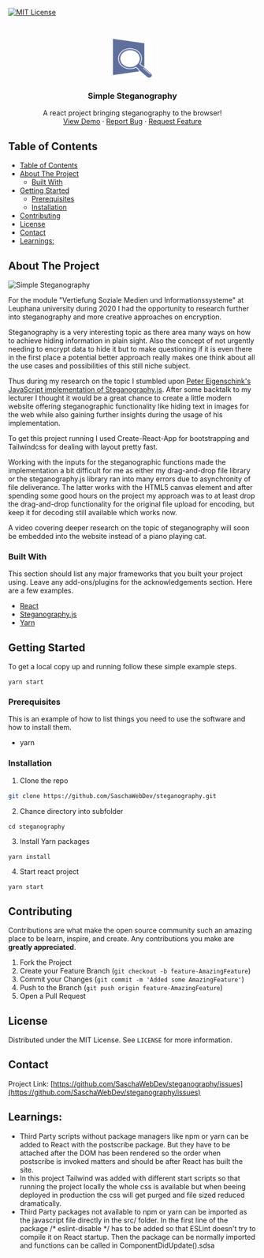 <!--
*** Thanks for checking out this README Template. If you have a suggestion that would
*** make this better, please fork the repo and create a pull request or simply open
*** an issue with the tag "enhancement".
*** Thanks again! Now go create something AMAZING! :D
-->





<!-- PROJECT SHIELDS -->
<!--
*** I'm using markdown "reference style" links for readability.
*** Reference links are enclosed in brackets [ ] instead of parentheses ( ).
*** See the bottom of this document for the declaration of the reference variables
*** for contributors-url, forks-url, etc. This is an optional, concise syntax you may use.
*** https://www.markdownguide.org/basic-syntax/#reference-style-links
-->
[![MIT License][license-shield]][license-url]


<!-- PROJECT LOGO -->
<br />
<p align="center">
  <a href="https://github.com/SaschaWebDev/steganography">
    <img src="./steganography/public/android-chrome-192x192.png" alt="Logo" width="80" height="80">
  </a>

  <h3 align="center">Simple Steganography</h3>

  <p align="center">
    A react project bringing steganography to the browser!
    <br />
    <a href="https://steganography-leuphana.netlify.app/">View Demo</a>
    ·
    <a href="https://github.com/SaschaWebDev/steganography/issues">Report Bug</a>
    ·
    <a href="https://github.com/SaschaWebDev/steganography/pulls">Request Feature</a>
  </p>
</p>



<!-- TABLE OF CONTENTS -->
## Table of Contents

- [Table of Contents](#table-of-contents)
- [About The Project](#about-the-project)
  - [Built With](#built-with)
- [Getting Started](#getting-started)
  - [Prerequisites](#prerequisites)
  - [Installation](#installation)
- [Contributing](#contributing)
- [License](#license)
- [Contact](#contact)
- [Learnings:](#learnings)


<!-- ABOUT THE PROJECT -->
## About The Project

![Simple Steganography](https://i.imgur.com/o4RR7lg.png)

For the module "Vertiefung Soziale Medien und Informationssysteme" at Leuphana university during 2020 I had the opportunity to research further into steganography and more creative approaches on encryption.

Steganography is a very interesting topic as there area many ways on how to achieve hiding information in plain sight. Also the concept of not urgently needing to encrypt data to hide it but to make questioning if it is even there in the first place a potential better approach really makes one think about all the use cases and possibilities of this still niche subject.

Thus during my research on the topic I stumbled upon
[Peter Eigenschink's JavaScript implementation of Steganography.js](https://www.peter-eigenschink.at/projects/steganographyjs). After some backtalk to my lecturer I thought it would be a great chance to create a little modern website offering steganographic functionality like hiding text in images for the web while also gaining further insights during the usage of his implementation.

To get this project running I used Create-React-App for bootstrapping and Tailwindcss for dealing with layout pretty fast.

Working with the inputs for the steganographic functions made the implementation a bit difficult for me as either my drag-and-drop file library or the steganography.js library ran into many errors due to asynchronity of file deliverance. The latter works with the HTML5 canvas element and after spending some good hours on the project my approach was to at least drop the drag-and-drop functionality for the original file upload for encoding, but keep it for decoding still available which works now.

A video covering deeper research on the topic of steganography will soon be embedded into the website instead of a piano playing cat.

### Built With
This section should list any major frameworks that you built your project using. Leave any add-ons/plugins for the acknowledgements section. Here are a few examples.
* [React](https://reactjs.org/)
* [Steganography.js](https://www.peter-eigenschink.at/projects/steganographyjs/)
* [Yarn](https://classic.yarnpkg.com/en/)

<!-- GETTING STARTED -->
## Getting Started

To get a local copy up and running follow these simple example steps.

```
yarn start
```

### Prerequisites

This is an example of how to list things you need to use the software and how to install them.
* yarn

### Installation

1. Clone the repo
```sh
git clone https://github.com/SaschaWebDev/steganography.git
```
2. Chance directory into subfolder
```
cd steganography
```
3. Install Yarn packages
```sh
yarn install
```
4. Start react project
```JS
yarn start
```

<!-- CONTRIBUTING -->
## Contributing

Contributions are what make the open source community such an amazing place to be learn, inspire, and create. Any contributions you make are **greatly appreciated**.

1. Fork the Project
2. Create your Feature Branch (`git checkout -b feature-AmazingFeature`)
3. Commit your Changes (`git commit -m 'Added some AmazingFeature'`)
4. Push to the Branch (`git push origin feature-AmazingFeature`)
5. Open a Pull Request


<!-- LICENSE -->
## License

Distributed under the MIT License. See `LICENSE` for more information.



<!-- CONTACT -->
## Contact

Project Link: [https://github.com/SaschaWebDev/steganography/issues](https://github.com/SaschaWebDev/steganography/issues)

<!-- MARKDOWN LINKS & IMAGES -->
<!-- https://www.markdownguide.org/basic-syntax/#reference-style-links -->
[license-shield]: https://img.shields.io/github/license/othneildrew/Best-README-Template.svg?style=flat-square
[license-url]: https://github.com/SaschaWebDev/wasm-video-to-gif/main/LICENSE.txt


## Learnings:
- Third Party scripts without package managers like npm or yarn can be added to React with the postscribe package. But they have to be attached after the DOM has been rendered so the order when postscribe is invoked matters and should be after React has built the site.
- In this project Tailwind was added with different start scripts so that running the project locally the whole css is available but when beeing deployed in production the css will get purged and file sized reduced dramatically.
- Third Party packages not available to npm or yarn can be imported as the javascript file directly in the src/ folder. In the first line of the package /* eslint-disable */ has to be added so that ESLint doesn't try to compile it on React startup. Then the package can be normally imported and functions can be called in ComponentDidUpdate().sdsa
